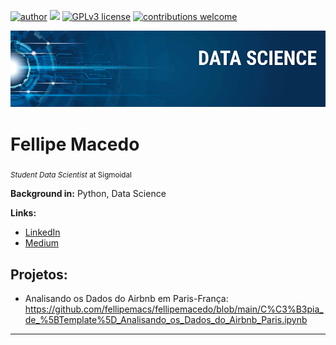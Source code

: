 [![author](https://img.shields.io/badge/author-carlosfab-red.svg)](https://www.linkedin.com/in/carlosfab) [![](https://img.shields.io/badge/python-3.7+-blue.svg)](https://www.python.org/downloads/release/python-365/) [![GPLv3 license](https://img.shields.io/badge/License-GPLv3-blue.svg)](http://perso.crans.org/besson/LICENSE.html) [![contributions welcome](https://img.shields.io/badge/contributions-welcome-brightgreen.svg?style=flat)](https://github.com/carlosfab/data_science/issues)

<p align="center">
  <img src="banner.png" >
</p>

# Fellipe Macedo
<sub>*Student Data Scientist* at Sigmoidal</sub>


**Background in:** Python, Data Science

**Links:**
* [LinkedIn](https://www.linkedin.com/in/fellipemacedo/)
* [Medium](https://www.medium.com)


## Projetos:

* Analisando os Dados do Airbnb em Paris-França: https://github.com/fellipemacs/fellipemacedo/blob/main/C%C3%B3pia_de_%5BTemplate%5D_Analisando_os_Dados_do_Airbnb_Paris.ipynb


---



